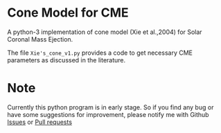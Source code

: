 # Cone Model for CME
A python-3 implementation of cone model (Xie et al.,2004) for Solar Coronal Mass Ejection.

The file `Xie's_cone_v1.py` provides a code to get necessary CME parameters as discussed in the literature.









# Note
Currently this python program is in early stage. So if you find any bug or have some suggestions for improvement, please notify me with Github [Issues](https://github.com/astronish16/Cone_Model_for_CME/issues) or [Pull requests](https://github.com/astronish16/Cone_Model_for_CME/pulls)
